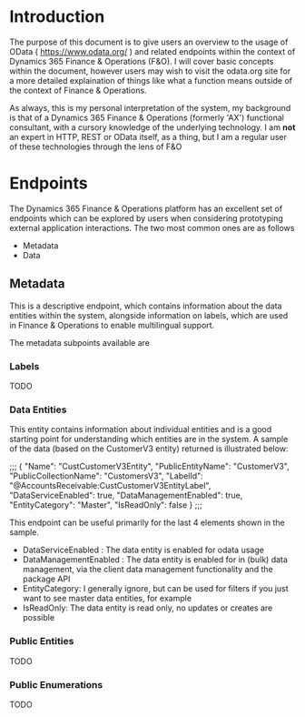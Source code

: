 # Introduction
The purpose of this document is to give users an overview to the usage of OData ( https://www.odata.org/ ) and related endpoints within the context of Dynamics 365 Finance & Operations (F&O). I will cover basic concepts within the document, however users may wish to visit the odata.org site for a more detailed explaination of things like what a function means outside of the context of Finance & Operations.

As always, this is my personal interpretation of the system, my background is that of a Dynamics 365 Finance & Operations (formerly 'AX') functional consultant, with a cursory knowledge of the underlying technology. I am **not** an expert in HTTP, REST or OData itself, as a thing, but I am a regular user of these technologies through the lens of F&O

# Endpoints
The Dynamics 365 Finance & Operations platform has an excellent set of endpoints which can be explored by users when considering prototyping external application interactions. The two most common ones are as follows

- Metadata
- Data

## Metadata
This is a descriptive endpoint, which contains information about the data entities within the system, alongside information on labels, which are used in Finance & Operations to enable multilingual support.

The metadata subpoints available are

### Labels
TODO

### Data Entities
This entity contains information about individual entities and is a good starting point for understanding which entities are in the system.
A sample of the data (based on the CustomerV3 entity) returned is illustrated below:

;;;
                {
                    "Name": "CustCustomerV3Entity",
                    "PublicEntityName": "CustomerV3",
                    "PublicCollectionName": "CustomersV3",
                    "LabelId": "@AccountsReceivable:CustCustomerV3EntityLabel",
                    "DataServiceEnabled": true,
                    "DataManagementEnabled": true,
                    "EntityCategory": "Master",
                    "IsReadOnly": false
                }
;;;

This endpoint can be useful primarily for the last 4 elements shown in the sample.

- DataServiceEnabled : The data entity is enabled for odata usage
- DataManagementEnabled : The data entity is enabled for in (bulk) data management, via the client data management functionality and the package API
- EntityCategory: I generally ignore, but can be used for filters if you just want to see master data entities, for example
- IsReadOnly: The data entity is read only, no updates or creates are possible



### Public Entities
TODO

### Public Enumerations
TODO

